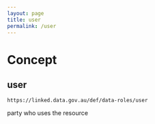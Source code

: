```yaml
---
layout: page
title: user
permalink: /user
---
```

# Concept

## user

`https://linked.data.gov.au/def/data-roles/user`

party who uses the resource 
